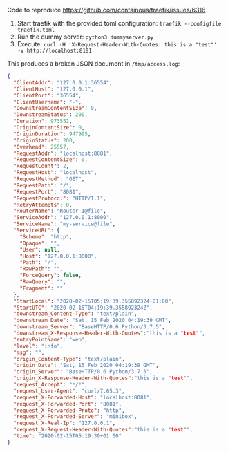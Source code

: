 Code to reproduce https://github.com/containous/traefik/issues/6316

1. Start traefik with the provided toml configuration: `traefik --configfile traefik.toml`
1. Run the dummy server: `python3 dummyserver.py`
1. Execute: `curl -H 'X-Request-Header-With-Quotes: this is a "test"'  -v http://localhost:8181`


This produces a broken JSON document in `/tmp/access.log`:

```json
{
  "ClientAddr": "127.0.0.1:36554",
  "ClientHost": "127.0.0.1",
  "ClientPort": "36554",
  "ClientUsername": "-",
  "DownstreamContentSize": 0,
  "DownstreamStatus": 200,
  "Duration": 973552,
  "OriginContentSize": 0,
  "OriginDuration": 947995,
  "OriginStatus": 200,
  "Overhead": 25557,
  "RequestAddr": "localhost:8081",
  "RequestContentSize": 0,
  "RequestCount": 2,
  "RequestHost": "localhost",
  "RequestMethod": "GET",
  "RequestPath": "/",
  "RequestPort": "8081",
  "RequestProtocol": "HTTP/1.1",
  "RetryAttempts": 0,
  "RouterName": "Router-1@file",
  "ServiceAddr": "127.0.0.1:8000",
  "ServiceName": "my-service@file",
  "ServiceURL": {
    "Scheme": "http",
    "Opaque": "",
    "User": null,
    "Host": "127.0.0.1:8000",
    "Path": "/",
    "RawPath": "",
    "ForceQuery": false,
    "RawQuery": "",
    "Fragment": ""
  },
  "StartLocal": "2020-02-15T05:19:39.355892324+01:00",
  "StartUTC": "2020-02-15T04:19:39.355892324Z",
  "downstream_Content-Type": "text/plain",
  "downstream_Date": "Sat, 15 Feb 2020 04:19:39 GMT",
  "downstream_Server": "BaseHTTP/0.6 Python/3.7.5",
  "downstream_X-Response-Header-With-Quotes":"this is a "test"",
  "entryPointName": "web",
  "level": "info",
  "msg": "",
  "origin_Content-Type": "text/plain",
  "origin_Date": "Sat, 15 Feb 2020 04:19:39 GMT",
  "origin_Server": "BaseHTTP/0.6 Python/3.7.5",
  "origin_X-Response-Header-With-Quotes":"this is a "test"",
  "request_Accept": "*/*",
  "request_User-Agent": "curl/7.65.3",
  "request_X-Forwarded-Host": "localhost:8081",
  "request_X-Forwarded-Port": "8081",
  "request_X-Forwarded-Proto": "http",
  "request_X-Forwarded-Server": "minibox",
  "request_X-Real-Ip": "127.0.0.1",
  "request_X-Request-Header-With-Quotes":"this is a "test"",
  "time": "2020-02-15T05:19:39+01:00"
}


```
